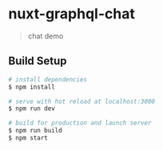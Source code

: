 # nuxt-graphql-chat

> chat demo

## Build Setup

``` bash
# install dependencies
$ npm install

# serve with hot reload at localhost:3000
$ npm run dev

# build for production and launch server
$ npm run build
$ npm start

```
